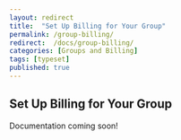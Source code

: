 ```yaml
---
layout: redirect
title:  "Set Up Billing for Your Group"
permalink: /group-billing/
redirect:  /docs/group-billing/
categories: [Groups and Billing]
tags: [typeset]
published: true
---
```


<section data-type="chapter" class="hsecchapter" data-hederis-type="hsecchapter" id="group-billing" data-pi-attrs="id: group-billing; data-tags: typeset;" role="doc-chapter" data-tags="typeset" data-author-name=" " data-book-title=" " title="Set Up Billing for Your Group"><h1 data-hederis-type="hblkchaptitle" class="hblkchaptitle" id="pOLAQgNUA">Set Up Billing for Your Group</h1><p class="hblkp" data-hederis-type="hblkp" id="ppekdw6Q8">Documentation coming soon!</p></section>